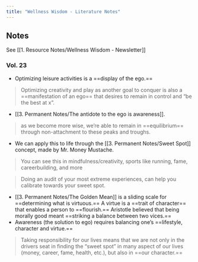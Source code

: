 ```yaml
---
title: "Wellness Wisdom - Literature Notes"
---
```

## Notes
See [[1. Resource Notes/Wellness Wisdom - Newsletter]]
### Vol. 23 
- Optimizing leisure activities is a ==display of the ego.==
> Optimizing creativity and play as another goal to conquer is also a ==manifestation of an ego== that desires to remain in control and “be the best at x”.
- [[3. Permanent Notes/The antidote to the ego is awareness]].
>as we become more wise, we’re able to remain in ==equilibrium== through non-attachment to these peaks and troughs.
- We can apply this to life through the [[3. Permanent Notes/Sweet Spot]] concept, made by Mr. Money Mustache.

> You can see this in mindfulness/creativity, sports like running, fame, careerbuilding, and more

> Doing an audit of your most extreme experiences, can help you calibrate towards your sweet spot.

-  [[3. Permanent Notes/The Golden Mean]] is a sliding scale for ==determining what is virtuous.== A virtue is a ==trait of character== that enables a person to ==flourish.== Aristotle believed that being morally good meant ==striking a balance between two vices.==
-   Awareness (the solution to ego) requires balancing one’s ==lifestyle, character and virtue.==
> Taking responsibility for our lives means that we are not only in the drivers seat in finding the “sweet spot” in many aspect of our lives (money, career, fame, health, etc.), but also in ==our character.==
